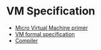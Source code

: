 # VM Specification

- [Micro Virtual Machine primer](./micro_virtual_machine_primer.md)
- [VM formal specification](./MicroVM_formal_specification.pdf)
- [Compiler](./compiler/README.md)
